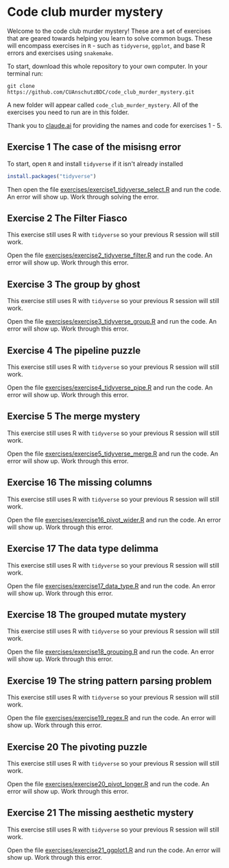 # Code club murder mystery

Welcome to the code club murder mystery! These are a set of exercises that are geared towards helping you learn to solve common bugs. These will encompass exercises in `R` - such as `tidyverse`, `ggplot`, and base R errors and exercises using `snakemake`.

To start, download this whole repository to your own computer. In your terminal run:

```
git clone https://github.com/CUAnschutzBDC/code_club_murder_mystery.git
```

A new folder will appear called `code_club_murder_mystery`. All of the exercises you need to run are in this folder.

Thank you to [claude.ai](claude.ai) for providing the names and code for exercises 1 - 5.

## Exercise 1 The case of the misisng error
To start, open `R` and install `tidyverse` if it isn't already installed

```R
install.packages("tidyverse")
```

Then open the file [exercises/exercise1_tidyverse_select.R](https://github.com/CUAnschutzBDC/code_club_murder_mystery/blob/main/exercises/exercise1_tidyverse_select.R) and run the code. An error will show up. Work through solving the error.

## Exercise 2 The Filter Fiasco
This exercise still uses R with `tidyverse` so your previous R session will still work.

Open the file [exercises/exercise2_tidyverse_filter.R](https://github.com/CUAnschutzBDC/code_club_murder_mystery/blob/main/exercises/exercise2_tidyverse_filter.R) and run the code. An error will show up. Work through this error.

## Exercise 3 The group by ghost
This exercise still uses R with `tidyverse` so your previous R session will still work.

Open the file [exercises/exercise3_tidyverse_group.R](https://github.com/CUAnschutzBDC/code_club_murder_mystery/blob/main/exercises/exercise3_tidyverse_group.R) and run the code. An error will show up. Work through this error.

## Exercise 4 The pipeline puzzle
This exercise still uses R with `tidyverse` so your previous R session will still work.

Open the file [exercises/exercise4_tidyverse_pipe.R](https://github.com/CUAnschutzBDC/code_club_murder_mystery/blob/main/exercises/exercise4_tidyverse_pipe.R) and run the code. An error will show up. Work through this error.

## Exercise 5 The merge mystery
This exercise still uses R with `tidyverse` so your previous R session will still work.

Open the file [exercises/exercise5_tidyverse_merge.R](https://github.com/CUAnschutzBDC/code_club_murder_mystery/blob/main/exercises/exercise5_tidyverse_merge.R) and run the code. An error will show up. Work through this error.

## Exercise 16 The missing columns
This exercise still uses R with `tidyverse` so your previous R session will still work.

Open the file [exercises/exercise16_pivot_wider.R](https://github.com/CUAnschutzBDC/code_club_murder_mystery/blob/main/exercises/exercise16_pivot_wider.R) and run the code. An error will show up. Work through this error.

## Exercise 17 The data type delimma
This exercise still uses R with `tidyverse` so your previous R session will still work.

Open the file [exercises/exercise17_data_type.R](https://github.com/CUAnschutzBDC/code_club_murder_mystery/blob/main/exercises/exercise17_data_type.R) and run the code. An error will show up. Work through this error.

## Exercise 18 The grouped mutate mystery
This exercise still uses R with `tidyverse` so your previous R session will still work.

Open the file [exercises/exercise18_grouping.R](https://github.com/CUAnschutzBDC/code_club_murder_mystery/blob/main/exercises/exercise18_grouping.R) and run the code. An error will show up. Work through this error.

## Exercise 19 The string pattern parsing problem
This exercise still uses R with `tidyverse` so your previous R session will still work.

Open the file [exercises/exercise19_regex.R](https://github.com/CUAnschutzBDC/code_club_murder_mystery/blob/main/exercises/exercise19_regex.R) and run the code. An error will show up. Work through this error.

## Exercise 20 The pivoting puzzle
This exercise still uses R with `tidyverse` so your previous R session will still work.

Open the file [exercises/exercise20_pivot_longer.R](https://github.com/CUAnschutzBDC/code_club_murder_mystery/blob/main/exercises/exercise20_pivot_longer.R) and run the code. An error will show up. Work through this error.

## Exercise 21 The missing aesthetic mystery
This exercise still uses R with `tidyverse` so your previous R session will still work.

Open the file [exercises/exercise21_ggplot1.R](https://github.com/CUAnschutzBDC/code_club_murder_mystery/blob/main/exercises/exercise21_ggplot1.R) and run the code. An error will show up. Work through this error.